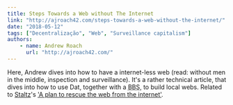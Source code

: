 ```yaml
---
title: Steps Towards a Web without The Internet
link: "http://ajroach42.com/steps-towards-a-web-without-the-internet/"
date: "2018-05-12"
tags: ["Decentralização", "Web", "Surveillance capitalism"]
authors:
    - name: Andrew Roach
      url: "http://ajroach42.com/"
---
```


Here, Andrew dives into how to have a internet-less web (read: without men in the middle, inspection and surveillance). It's a rather technical article, that dives into how to use Dat, together with a <abbr title="Bulletin Board System">BBS</abbr>, to build local webs. Related to [Staltz](https://staltz.com)'s ['A plan to rescue the web from the internet'](/bookmark/rescue-the-web).
